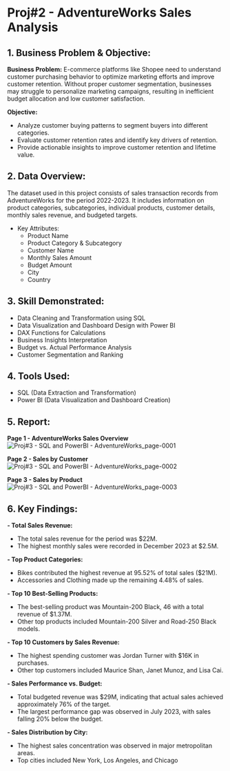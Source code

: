 # Proj#2 - AdventureWorks Sales Analysis
## 1.	Business Problem & Objective:
**Business Problem:**
E-commerce platforms like Shopee need to understand customer purchasing behavior to optimize marketing efforts and improve customer retention. Without proper customer segmentation, businesses may struggle to personalize marketing campaigns, resulting in inefficient budget allocation and low customer satisfaction.

**Objective:**
- Analyze customer buying patterns to segment buyers into different categories.
- Evaluate customer retention rates and identify key drivers of retention.
- Provide actionable insights to improve customer retention and lifetime value.

## 2.	Data Overview:
The dataset used in this project consists of sales transaction records from AdventureWorks for the period 2022-2023. It includes information on product categories, subcategories, individual products, customer details, monthly sales revenue, and budgeted targets.
- Key Attributes:
  - Product Name
  - Product Category & Subcategory
  - Customer Name
  - Monthly Sales Amount
  - Budget Amount
  - City
  - Country
  
## 3.	Skill Demonstrated:
- Data Cleaning and Transformation using SQL
- Data Visualization and Dashboard Design with Power BI
- DAX Functions for Calculations
- Business Insights Interpretation
- Budget vs. Actual Performance Analysis
- Customer Segmentation and Ranking

## 4.	Tools Used:
- SQL (Data Extraction and Transformation)
- Power BI (Data Visualization and Dashboard Creation)
## 5.	Report:
**Page 1 - AdventureWorks Sales Overview**
![Proj#3 - SQL and PowerBI - AdventureWorks_page-0001](https://github.com/user-attachments/assets/e881717e-df26-4183-b6e8-4721bd1f2ad4)

**Page 2 - Sales by Customer**
![Proj#3 - SQL and PowerBI - AdventureWorks_page-0002](https://github.com/user-attachments/assets/140da55c-e6cd-42fd-a3da-eb7da1d92da6)

**Page 3 - Sales by Product**
![Proj#3 - SQL and PowerBI - AdventureWorks_page-0003](https://github.com/user-attachments/assets/3eccde0a-4fb1-4e9a-a65e-bc2b9d447858)

## 6.	Key Findings:
**- Total Sales Revenue:**
  - The total sales revenue for the period was $22M.
  - The highest monthly sales were recorded in December 2023 at $2.5M.

**- Top Product Categories:**
  - Bikes contributed the highest revenue at 95.52% of total sales ($21M).
  - Accessories and Clothing made up the remaining 4.48% of sales.

**- Top 10 Best-Selling Products:**
  - The best-selling product was Mountain-200 Black, 46 with a total revenue of $1.37M.
  - Other top products included Mountain-200 Silver and Road-250 Black models.

**- Top 10 Customers by Sales Revenue:**
  - The highest spending customer was Jordan Turner with $16K in purchases.
  - Other top customers included Maurice Shan, Janet Munoz, and Lisa Cai.

**- Sales Performance vs. Budget:**
  - Total budgeted revenue was $29M, indicating that actual sales achieved approximately 76% of the target.
  - The largest performance gap was observed in July 2023, with sales falling 20% below the budget.

**- Sales Distribution by City:**
  - The highest sales concentration was observed in major metropolitan areas.
  - Top cities included New York, Los Angeles, and Chicago
